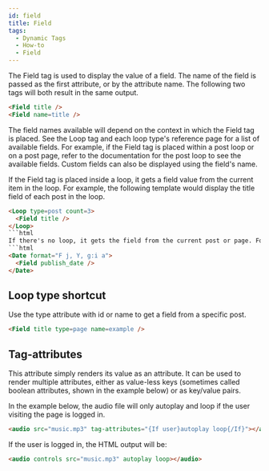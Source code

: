 ```yaml
---
id: field
title: Field
tags:
  - Dynamic Tags
  - How-to
  - Field
---
```


The Field tag is used to display the value of a field. The name of the field is passed as the first attribute, or by the attribute name. The following two tags will both result in the same output.
```html
<Field title />
<Field name=title />
```
The field names available will depend on the context in which the Field tag is placed. See the Loop tag and each loop type's reference page for a list of available fields. For example, if the Field tag is placed within a post loop or on a post page, refer to the documentation for the post loop to see the available fields. Custom fields can also be displayed using the field's name.

If the Field tag is placed inside a loop, it gets a field value from the current item in the loop. For example, the following template would display the title field of each post in the loop.
```html
<Loop type=post count=3>
  <Field title />
</Loop>
```html
If there's no loop, it gets the field from the current post or page. For example, if the following template were placed on a page, it would display the publish date of the page using the format specified in the Date tag.
```html
<Date format="F j, Y, g:i a">
  <Field publish_date />
</Date>
```

## Loop type shortcut

Use the type attribute with id or name to get a field from a specific post.
```html
<Field title type=page name=example />
```

## Tag-attributes
This attribute simply renders its value as an attribute. It can be used to render multiple attributes, either as value-less keys (sometimes called boolean attributes, shown in the example below) or as key/value pairs.

In the example below, the audio file will only autoplay and loop if the user visiting the page is logged in.

```html
<audio src="music.mp3" tag-attributes="{If user}autoplay loop{/If}"></audio>
```

If the user is logged in, the HTML output will be:

```html
<audio controls src="music.mp3" autoplay loop></audio>
```